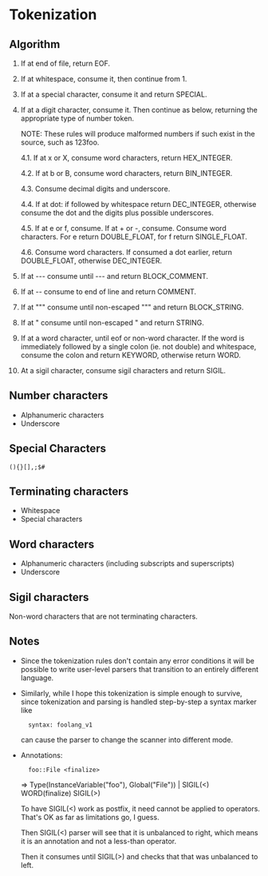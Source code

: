 # Tokenization

## Algorithm

 1. If at end of file, return EOF.

 2. If at whitespace, consume it, then continue from 1.

 3. If at a special character, consume it and return SPECIAL.

 4. If at a digit character, consume it. Then continue as below,
    returning the appropriate type of number token.

    NOTE: These rules will produce malformed numbers if such exist
          in the source, such as 123foo.

    4.1. If at x or X, consume word characters, return HEX_INTEGER.

    4.2. If at b or B, consume word characters, return BIN_INTEGER.

    4.3. Consume decimal digits and underscore.

    4.4. If at dot: if followed by whitespace return DEC_INTEGER,
         otherwise consume the dot and the digits plus possible
         underscores.

    4.5. If at e or f, consume. If at + or -, consume. Consume word
         characters. For e return DOUBLE_FLOAT, for f return
         SINGLE_FLOAT.

    4.6. Consume word characters. If consumed a dot earlier, return
         DOUBLE_FLOAT, otherwise DEC_INTEGER.

 5. If at --- consume until --- and return BLOCK_COMMENT.

 6. If at -- consume to end of line and return COMMENT.

 7. If at """ consume until non-escaped """ and return BLOCK_STRING.

 8. If at " consume until non-escaped " and return STRING.

 9. If at a word character, until eof or non-word character. If the
    word is immediately followed by a single colon (ie. not double)
    and whitespace, consume the colon and return KEYWORD, otherwise
    return WORD.

10. At a sigil character, consume sigil characters and return SIGIL.

## Number characters

- Alphanumeric characters
- Underscore

## Special Characters

    (){}[],;$#

## Terminating characters

- Whitespace
- Special characters

## Word characters

- Alphanumeric characters (including subscripts and superscripts)
- Underscore

## Sigil characters

Non-word characters that are not terminating characters.

## Notes

- Since the tokenization rules don't contain any error conditions it
  will be possible to write user-level parsers that transition to an
  entirely different language.

- Similarly, while I hope this tokenization is simple enough to
  survive, since tokenization and parsing is handled step-by-step a
  syntax marker like

        syntax: foolang_v1

  can cause the parser to change the scanner into different mode.

- Annotations:

        foo::File <finalize>

  => Type(InstanceVariable("foo"), Global("File")) | SIGIL(<) WORD(finalize) SIGIL(>)

  To have SIGIL(<) work as postfix, it need cannot be applied to operators.
  That's OK as far as limitations go, I guess.

  Then SIGIL(<) parser will see that it is unbalanced to right, which means it is an
  annotation and not a less-than operator.

  Then it consumes until SIGIL(>) and checks that that was unbalanced to left.

